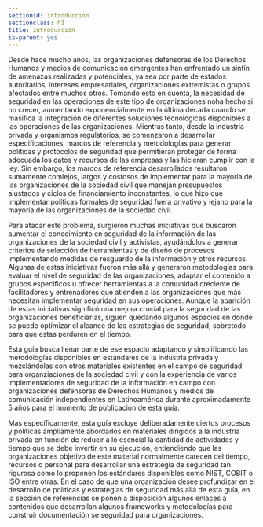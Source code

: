 ```yaml
---
sectionid: introduccion
sectionclass: h1
title: Introducción
is-parent: yes
---
```


Desde hace mucho años, las organizaciones defensoras de los Derechos Humanos y medios de comunicación emergentes han enfrentado un sinfín de amenazas realizadas y potenciales, ya sea por parte de estados autoritarios, intereses empresariales, organizaciones extremistas o grupos afectados entre muchos otros. Tomando esto en cuenta, la necesidad de seguridad en las operaciones de este tipo de organizaciones noha hecho si no crecer, aumentando exponencialmente en la última década cuando se masifica la integración de diferentes soluciones tecnológicas disponibles a las operaciones de las organizaciones. Mientras tanto, desde la industria privada y organismos regulatorios, se comenzaron a desarrollar especificaciones, marcos de referencia y metodologías para generar políticas y protocolos de seguridad que permitieran proteger de forma adecuada los datos y recursos de las empresas y las hicieran cumplir con la ley. Sin embargo, los marcos de referencia desarrollados resultaron sumamente comlejos, largos y costosos de implementar para la mayoría de las organizaciones de la sociedad civil que manejan presupuestos ajustados y ciclos de financiamiento inconstantes, lo que hizo que implementar políticas formales de seguridad fuera privativo y lejano para la mayoría de las organizaciones de la sociedad civil.

Para atacar este problema, surgieron muchas iniciativas que buscaron aumentar el conocimiento en seguridad de la información de las organizaciones de la sociedad civil y activistas, ayudándolos a generar criterios de selección de herramientas y de diseño de procesos implementando medidas de resguardo de la información y otros recursos. Algunas de estas iniciativas fueron más allá y generaron metodologías para evaluar el nivel de seguridad de las organizaciones, adaptar el contenido a grupos específicos u ofrecer herramientas a la comunidad creciente de facilitadores y entrenadores que atienden a las organizaciones que más necesitan implementar seguridad en sus operaciones. Aunque la aparición de estas iniciativas significó una mejora crucial para la seguridad de las organizaciones beneficiarias, siguen quedando algunos espacios en donde se puede optimizar el alcance de las estrategias de seguridad, sobretodo para que estas perduren en el tiempo.

Esta guía busca llenar parte de ese espacio adaptando y simplificando las metodologías disponibles en estándares de la industria privada y mezclándolas con otros materiales existentes en el campo de seguridad para organziaciones de la sociedad civil y con la experiencia de varios implementadores de seguridad de la información en campo con organizaciones defensoras de Derechos Humanos y medios de comunicación independientes en Latinoamérica durante aproximadamente 5 años para el momento de publicación de esta guía.

Mas específicamente, esta guía excluye deliberadamente ciertos procesos y políticas ampliamente abordados en materiales dirigidos a la industria privada en función de reducir a lo esencial la cantidad de actividades y tiempo que se debe invertir en su ejecución, entiendiendo que las organizaciones objetivo de este material normalmente carecen del tiempo, recursos o personal para desarrollar una estrategia de seguridad tan rigurosa como lo proponen los estándares disponibles como NIST, COBIT o ISO entre otras. En el caso de que una organización desee profundizar en el desarrollo de políticas y estrategias de seguridad más allá de esta guía, en la sección de referencias se ponen a disposición algunos enlaces a contenidos que desarrollan algunos frameworks y metodologías para construir documentación se seguridad para organizaciones.
